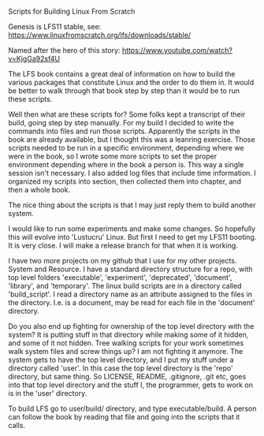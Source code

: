 Scripts for Building Linux From Scratch

Genesis is LFS11 stable, see: https://www.linuxfromscratch.org/lfs/downloads/stable/

Named after the hero of this story:
https://www.youtube.com/watch?v=KjgGa92sf4U

The LFS book contains a great deal of information on how to build the various packages that constitute Linux and the
order to do them in.  It would be better to walk through that book step by step than it would be to run these scripts.

Well then what are these scripts for?  Some folks kept a transcript of their build, going step by step manually.  For my
build I decided to write the commands into files and run those scripts.  Apparently the scripts in the book are already
available, but I thought this was a leanring exercise. Those scripts needed to be run in a specific environment,
depending where we were in the book, so I wrote some more scripts to set the proper environment depending where in the
book a person is. This way a single session isn't necessary.  I also added log files that include time information.  I
organized my scripts into section, then collected them into chapter, and then a whole book.

The nice thing about the scripts is that I may just reply them to build another system.

I would like to run some experiments and make some changes.  So hopefully this will evolve into 'Lustucru'  Linux.  But
first I need to get my LFS11 booting.  It is very close.  I will make a release branch for that when it is working.

I have two more projects on my github that I use for my other projects.  System and Resource.  I have a standard
directory structure for a repo, with top level folders 'executable', 'experiment', 'deprecated', 'document', 'library',
and 'temporary'.  The linux build scripts are in a directory called 'build_script'.  I read a directory name as an
attribute assigned to the files in the directory.  I.e. <file> is a document, may be read for each file in the
'document' directory.

Do you also end up fighting for ownership of the top level directory with the system?  It is putting stuff in that
directory while making some of it hidden, and some of it not hidden.  Tree walking scripts for your work sometimes
walk system files and screw things up?  I am not fighting it anymore.  The system gets to have the top level
directory, and I put my stuff under a directory called 'user'.  In this case the top level directory is the 'repo'
directory, but same thing.  So LICENSE, README, .gitignore, .git etc, goes into that top level directory and the
stuff I, the programmer, gets to work on is in the 'user' directory.

To build LFS go to user/build/ directory, and type executable/build.  A person can follow the book by reading
that file and going into the scripts that it calls.

